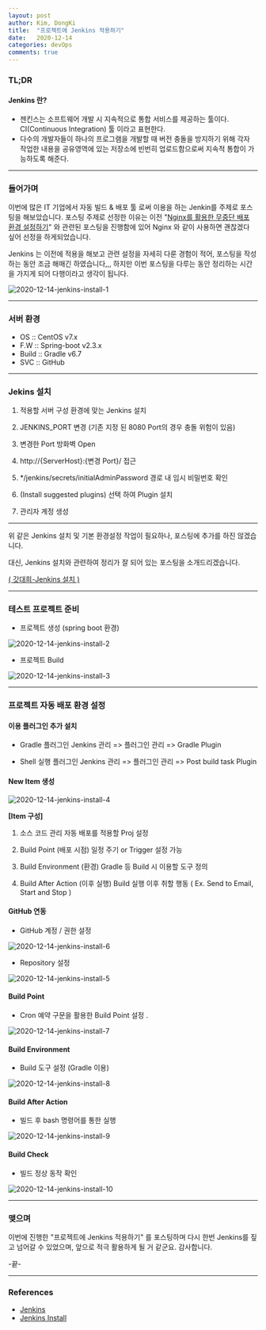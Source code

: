 ```yaml
---
layout: post
author: Kim, DongKi
title:  "프로젝트에 Jenkins 적용하기"
date:   2020-12-14
categories: devOps
comments: true
---
```


### TL;DR

#### Jenkins 란?
* 젠킨스는 소프트웨어 개발 시 지속적으로 통합 서비스를 제공하는 툴이다. CI(Continuous Integration) 툴 이라고 표현한다.
* 다수의 개발자들이 하나의 프로그램을 개발할 때 버전 충돌을 방지하기 위해 각자 작업한 내용을 공유영역에 있는 저장소에 빈번히 업로드함으로써 지속적 통합이 가능하도록 해준다.

----
### 들어가며

이번에 많은 IT 기업에서 자동 빌드 & 배포 툴 로써 이용을 하는 Jenkin를 주제로 포스팅을 해보았습니다.
 포스팅 주제로 선정한 이유는 이전 "[Nginx를 활용한 무중단 배포 환경 설정하기](https://kdkrkwhr.github.io/devops/2020/12/10/nginx-nonstop.html)" 와 관련된 포스팅을 진행함에 있어 Nginx 와 같이 사용하면 괜찮겠다 싶어 선정을 하게되었습니다. 

Jenkins 는 이전에 적용을 해보고 관련 설정을 자세히 다룬 경험이 적어, 포스팅을 작성하는 동안 조금 해매긴 하였습니다,,, 
하지만 이번 포스팅을 다루는 동안 정리하는 시간을 가지게 되어 다행이라고 생각이 됩니다.

![2020-12-14-jenkins-install-1](/assets/2020-12-14-jenkins-install-1.jpg)

----
### 서버 환경

* OS :: CentOS v7.x
* F.W :: Spring-boot v2.3.x
* Build :: Gradle v6.7
* SVC :: GitHub

----
### Jekins 설치

1. 적용할 서버 구성 환경에 맞는 Jenkins 설치

2. JENKINS_PORT 변경 (기존 지정 된 8080 Port의 경우 충돌 위험이 있음)

3. 변경한 Port 방화벽 Open

4. http://{ServerHost}:{변경 Port}/ 접근

5. */jenkins/secrets/initialAdminPassword 경로 내 임시 비밀번호 확인

6. (Install suggested plugins) 선택 하여 Plugin 설치

7. 관리자 계정 생성  

----


위 같은 Jenkins 설치 및 기본 환경설정 작업이 필요하나, 포스팅에 추가를 하진 않겠습니다.

대신, Jenkins 설치와 관련하여 정리가 잘 되어 있는 포스팅을 소개드리겠습니다.

[( 갓대희-Jenkins 설치 )](https://goddaehee.tistory.com/82)

----
### 테스트 프로젝트 준비

* 프로젝트 생성 (spring boot 환경)

![2020-12-14-jenkins-install-2](/assets/2020-12-14-jenkins-install-2.jpg)

* 프로젝트 Build

![2020-12-14-jenkins-install-3](/assets/2020-12-14-jenkins-install-3.jpg)

----
### 프로젝트 자동 배포 환경 설정

#### 이용 플러그인 추가 설치 

* Gradle 플러그인
	Jenkins 관리 => 플러그인 관리 => Gradle Plugin

* Shell 실행 플러그인
	Jenkins 관리 => 플러그인 관리 => Post build task Plugin


#### New Item 생성

![2020-12-14-jenkins-install-4](/assets/2020-12-14-jenkins-install-4.jpg)

**[Item 구성]**
 
1. 소스 코드 관리
 자동 배포를 적용할 Proj  설정
 
2. Build  Point (배포 시점)
 일정 주기 or Trigger 설정 가능

3. Build  Environment (환경)
 Gradle  등 Build 시 이용할 도구 정의

4. Build  After Action (이후 실행)
 Build 실행 이후 취할 행동
 ( Ex. Send to Email, Start and Stop )

#### GitHub 연동

* GitHub 계정 / 권한 설정

![2020-12-14-jenkins-install-6](/assets/2020-12-14-jenkins-install-6.jpg)

* Repository 설정

![2020-12-14-jenkins-install-5](/assets/2020-12-14-jenkins-install-5.jpg)

#### Build Point

* Cron 예약 구문을 활용한 Build Point 설정 .

![2020-12-14-jenkins-install-7](/assets/2020-12-14-jenkins-install-7.jpg)

#### Build Environment

* Build 도구 설정 (Gradle 이용)

![2020-12-14-jenkins-install-8](/assets/2020-12-14-jenkins-install-8.jpg)

#### Build After Action

* 빌드 후 bash 명령어를 통한 실행

![2020-12-14-jenkins-install-9](/assets/2020-12-14-jenkins-install-9.jpg)

#### Build Check

* 빌드 정상 동작 확인

![2020-12-14-jenkins-install-10](/assets/2020-12-14-jenkins-install-10.jpg)

----
### 맺으며

이번에 진행한 "프로젝트에 Jenkins 적용하기" 를 포스팅하며 다시 한번 Jenkins를 짚고 넘어갈 수 있었으며, 앞으로 적극 활용하게 될 거 같군요. 감사합니다.

-끝-

----
### References

* [Jenkins](https://krksap.tistory.com/1377)
* [Jenkins Install](https://kutar37.tistory.com/entry/%EC%9C%88%EB%8F%84%EC%9A%B0-Jenkins-%EC%84%A4%EC%B9%98-%EA%B8%B0%EB%B3%B8%EC%84%A4%EC%A0%95)